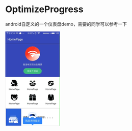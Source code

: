 # OptimizeProgress
android自定义的一个仪表盘demo，需要的同学可以参考一下

![image](https://github.com/gjnm/HomePage/blob/master/image/result.gif)
